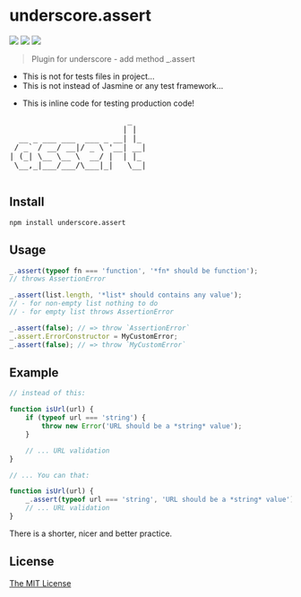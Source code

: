 # underscore.assert

![](https://img.shields.io/npm/v/underscore.assert.svg)
![](https://img.shields.io/npm/dt/underscore.assert.svg)
![](https://img.shields.io/npm/l/underscore.assert.svg)

> Plugin for underscore - add method _.assert

- This is not for tests files in project...
- This is not instead of Jasmine or any test framework...
* This is inline code for testing production code!

<pre>
                         _
                        | |
  __ _ ___ ___  ___ _ __| |_
 / _` / __/ __|/ _ \ '__| __|
| (_| \__ \__ \  __/ |  | |_
 \__,_|___/___/\___|_|   \__|

</pre>

## Install

```
npm install underscore.assert
```

## Usage

```javascript
_.assert(typeof fn === 'function', '*fn* should be function');
// throws AssertionError

_.assert(list.length, '*list* should contains any value');
// - for non-empty list nothing to do
// - for empty list throws AssertionError

_.assert(false); // => throw `AssertionError`
_.assert.ErrorConstructor = MyCustomError;
_.assert(false); // => throw `MyCustomError`
```

## Example

```javascript
// instead of this:

function isUrl(url) {
    if (typeof url === 'string') {
        throw new Error('URL should be a *string* value');
    }

    // ... URL validation
}

// ... You can that:

function isUrl(url) {
    _.assert(typeof url === 'string', 'URL should be a *string* value');
    // ... URL validation
}

```

There is a shorter, nicer and better practice.

## License

[The MIT License](http://piecioshka.mit-license.org)
